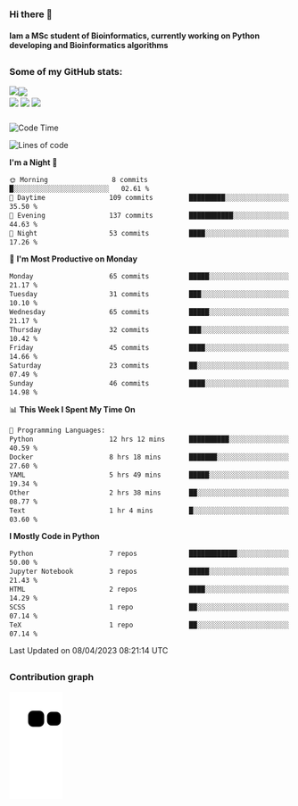 ### Hi there 👋
#### Iam a MSc student of Bioinformatics, currently working on Python developing and Bioinformatics algorithms

##
### Some of my GitHub stats:

<div>
  <a href="https://github.com/AdrianoSilva19/AdrianoSilva19">
    <img heigth="180" align="left" src="https://github-readme-stats.vercel.app/api?username=AdrianoSilva19&count_private=true&include_all_comits=true&show_icons=true&theme=dracula" />
    <img heigth="180" align="center" src="https://github-readme-stats.vercel.app/api/top-langs/?username=AdrianoSilva19&langs_count=3&theme=dracula" />
  </a>
</div>

<div style="display:inline_block">
  <img align="center" heigth="30" width="30" src="https://cdn.jsdelivr.net/gh/devicons/devicon/icons/python/python-plain.svg" />
  <img align="center" heigth="30" width="30" src="https://cdn.jsdelivr.net/gh/devicons/devicon/icons/r/r-original.svg" />
  <img align="center" heigth="35" width="35" src="https://cdn.jsdelivr.net/gh/devicons/devicon/icons/neo4j/neo4j-original.svg" />
</div>

##

<!--START_SECTION:waka-->
![Code Time](http://img.shields.io/badge/Code%20Time-228%20hrs%2019%20mins-blue)

![Lines of code](https://img.shields.io/badge/From%20Hello%20World%20I%27ve%20Written-2.2%20million%20lines%20of%20code-blue)

**I'm a Night 🦉** 

```text
🌞 Morning                8 commits           █░░░░░░░░░░░░░░░░░░░░░░░░   02.61 % 
🌆 Daytime                109 commits         █████████░░░░░░░░░░░░░░░░   35.50 % 
🌃 Evening                137 commits         ███████████░░░░░░░░░░░░░░   44.63 % 
🌙 Night                  53 commits          ████░░░░░░░░░░░░░░░░░░░░░   17.26 % 
```
📅 **I'm Most Productive on Monday** 

```text
Monday                   65 commits          █████░░░░░░░░░░░░░░░░░░░░   21.17 % 
Tuesday                  31 commits          ███░░░░░░░░░░░░░░░░░░░░░░   10.10 % 
Wednesday                65 commits          █████░░░░░░░░░░░░░░░░░░░░   21.17 % 
Thursday                 32 commits          ███░░░░░░░░░░░░░░░░░░░░░░   10.42 % 
Friday                   45 commits          ████░░░░░░░░░░░░░░░░░░░░░   14.66 % 
Saturday                 23 commits          ██░░░░░░░░░░░░░░░░░░░░░░░   07.49 % 
Sunday                   46 commits          ████░░░░░░░░░░░░░░░░░░░░░   14.98 % 
```


📊 **This Week I Spent My Time On** 

```text
💬 Programming Languages: 
Python                   12 hrs 12 mins      ██████████░░░░░░░░░░░░░░░   40.59 % 
Docker                   8 hrs 18 mins       ███████░░░░░░░░░░░░░░░░░░   27.60 % 
YAML                     5 hrs 49 mins       █████░░░░░░░░░░░░░░░░░░░░   19.34 % 
Other                    2 hrs 38 mins       ██░░░░░░░░░░░░░░░░░░░░░░░   08.77 % 
Text                     1 hr 4 mins         █░░░░░░░░░░░░░░░░░░░░░░░░   03.60 % 
```

**I Mostly Code in Python** 

```text
Python                   7 repos             ████████████░░░░░░░░░░░░░   50.00 % 
Jupyter Notebook         3 repos             █████░░░░░░░░░░░░░░░░░░░░   21.43 % 
HTML                     2 repos             ████░░░░░░░░░░░░░░░░░░░░░   14.29 % 
SCSS                     1 repo              ██░░░░░░░░░░░░░░░░░░░░░░░   07.14 % 
TeX                      1 repo              ██░░░░░░░░░░░░░░░░░░░░░░░   07.14 % 
```




 Last Updated on 08/04/2023 08:21:14 UTC
<!--END_SECTION:waka-->

##

### Contribution graph

![snake svg](https://github.com/AdrianoSilva19/AdrianoSilva19/blob/output/github-contribution-grid-snake.svg)







<!--

Here are some ideas to get you started:

- 🔭 I’m currently working on ...
- 🌱 I’m currently learning ...
- 👯 I’m looking to collaborate on ...
- 🤔 I’m looking for help with ...
- 💬 Ask me about ...
- 📫 How to reach me: ...
- 😄 Pronouns: ...
- ⚡ Fun fact: ...
-->
